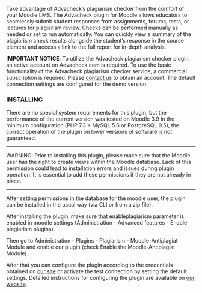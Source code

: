 Take advantage of Advacheck’s plagiarism checker from the comfort of your Moodle LMS.
The Advacheck plugin for Moodle allows educators to seamlessly submit student responses from assignments, forums, tests, or lectures for plagiarism review. Checks can be performed manually as needed or set to run automatically. You can quickly view a summary of the plagiarism check results alongside the student’s response in the course element and access a link to the full report for in-depth analysis.

**IMPORTANT NOTICE**:
To utilize the Advacheck plagiarism checker plugin, an active account on Advacheck.com is required.
To use the basic functionality of the Advacheck plagiarism checker service, a commercial subscription is required.
Please [contact us](https://advacheck.com/contacts/) to obtain an account.
The default connection settings are configured for the demo version.

### INSTALLING
There are no special system requirements for this plugin, but the performance of the current version was tested on Moodle 3.9 in the minimum configuration (PHP 7.3 + MySQL 5.6 or PostgreSQL 9.5), the correct operation of the plugin on lower versions of software is not guaranteed.

------------

WARNING:
Prior to installing this plugin, please make sure that the Moodle user has the right to create views within the Moodle database. Lack of this permission could lead to installation errors and issues during plugin operation. It is essential to add these permissions if they are not already in place.

------------

After setting permissions in the database for the moodle user, the plugin can be installed in the usual way (via CLI or from a zip file).

After installing the plugin, make sure that enableplagiarism parameter is enabled in moodle settings (Administration - Advanced features - Enable plagiarism plugins).

Then go to Administration - Plugins - Plagiarism - Moodle-Antiplagiat Module and enable our plugin (check Enable the Moodle-Antiplagiat Module).

After that you can configure the plugin according to the credentials obtained on [our site](https://advacheck.com) or activate the test connection by setting the default settings.
Detailed instructions for configuring the plugin are available on [our website](https://manual.advacheck.com/main/docs/advacheck_plugin_documentation.pdf#%5B%7B%22num%22%3A32%2C%22gen%22%3A0%7D%2C%7B%22name%22%3A%22XYZ%22%7D%2C33%2C805%2C0%5D).

